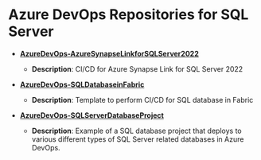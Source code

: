 # Azure DevOps Repositories for SQL Server

- **[AzureDevOps-AzureSynapseLinkforSQLServer2022](https://github.com/kevchant/AzureDevOps-AzureSynapseLinkforSQLServer2022)**
  - **Description**: CI/CD for Azure Synapse Link for SQL Server 2022

- **[AzureDevOps-SQLDatabaseinFabric](https://github.com/kevchant/AzureDevOps-SQLDatabaseinFabric)**
  - **Description**: Template to perform CI/CD for SQL database in Fabric

- **[AzureDevOps-SQLServerDatabaseProject](https://github.com/kevchant/AzureDevOps-SQLServerDatabaseProject)**
  - **Description**: Example of a SQL database project that deploys to various different types of SQL Server related databases in Azure DevOps.

